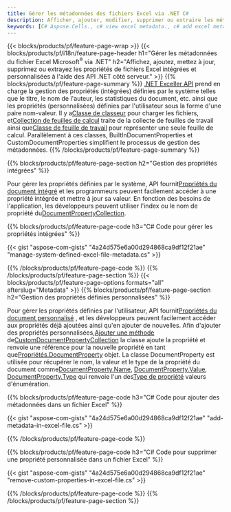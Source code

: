 ```yaml
---
title: Gérer les métadonnées des fichiers Excel via .NET C#
description: Afficher, ajouter, modifier, supprimer ou extraire les métadonnées des fichiers Excel avec seulement quelques lignes de code C#
keywords: [C# Aspose.Cells., c# view excel metadata., c# add excel metadata., c# insert excel metadata., c# edit excel metadata., c# remove excel metadata., c# extract excel metadata., c# modify excel metadata]
---
```

{{< blocks/products/pf/feature-page-wrap >}}
{{< blocks/products/pf/i18n/feature-page-header h1="Gérer les métadonnées du fichier Excel Microsoft<sup>&reg;</sup> via .NET" h2="Affichez, ajoutez, mettez à jour, supprimez ou extrayez les propriétés de fichiers Excel intégrées et personnalisées à l\'aide des API .NET côté serveur." >}}
{{% blocks/products/pf/feature-page-summary %}}
[.NET Exceller API](/cells/fr/net/) prend en charge la gestion des propriétés (intégrées) définies par le système telles que le titre, le nom de l'auteur, les statistiques du document, etc. ainsi que les propriétés (personnalisées) définies par l'utilisateur sous la forme d'une paire nom-valeur. Il y a[Classe de classeur](https://reference.aspose.com/cells/net/aspose.cells/workbook) pour charger les fichiers, et[Collection de feuilles de calcul](https://reference.aspose.com/cells/net/aspose.cells/worksheetcollection) traite de la collecte de feuilles de travail ainsi que[Classe de feuille de travail](https://reference.aspose.com/cells/net/aspose.cells/worksheet) pour représenter une seule feuille de calcul. Parallèlement à ces classes, BuiltInDocumentProperties et CustomDocumentProperties simplifient le processus de gestion des métadonnées.
{{% /blocks/products/pf/feature-page-summary %}}

{{% blocks/products/pf/feature-page-section h2="Gestion des propriétés intégrées" %}}

 Pour gérer les propriétés définies par le système, API fournit[Propriétés du document intégré](https://reference.aspose.com/cells/net/aspose.cells/workbook/properties/builtindocumentproperties) et les programmeurs peuvent facilement accéder à une propriété intégrée et mettre à jour sa valeur. En fonction des besoins de l'application, les développeurs peuvent utiliser l'index ou le nom de propriété du[DocumentPropertyCollection](https://reference.aspose.com/cells/net/aspose.cells.properties/documentpropertycollection). 

{{% blocks/products/pf/feature-page-code h3="C# Code pour gérer les propriétés intégrées" %}}

{{< gist "aspose-com-gists" "4a24d575e6a00d294868ca9df12f21ae" "manage-system-defined-excel-file-metadata.cs" >}}

{{% /blocks/products/pf/feature-page-code %}}
{{% /blocks/products/pf/feature-page-section %}}
{{< blocks/products/pf/feature-page-options formats="all" afterslug="Metadata" >}}
{{% blocks/products/pf/feature-page-section h2="Gestion des propriétés définies personnalisées" %}}

 Pour gérer les propriétés définies par l'utilisateur, API fournit[Propriétés du document personnalisé](https://reference.aspose.com/cells/net/aspose.cells/workbook/properties/customdocumentproperties) , et les développeurs peuvent facilement accéder aux propriétés déjà ajoutées ainsi qu'en ajouter de nouvelles. Afin d'ajouter des propriétés personnalisées,[Ajouter une méthode](https://reference.aspose.com/cells/net/aspose.cells.properties/customdocumentpropertycollection/methods/add/index) de[CustomDocumentPropertyCollection](https://reference.aspose.com/cells/net/aspose.cells.properties/customdocumentpropertycollection) la classe ajoute la propriété et renvoie une référence pour la nouvelle propriété en tant que[Propriétés.DocumentProperty](https://reference.aspose.com/cells/net/aspose.cells.properties/documentproperty) objet. La classe DocumentProperty est utilisée pour récupérer le nom, la valeur et le type de la propriété du document comme[DocumentProperty.Name](https://reference.aspose.com/cells/net/aspose.cells.properties/documentproperty/properties/name), [DocumentProperty.Value](https://reference.aspose.com/cells/net/aspose.cells.properties/documentproperty/properties/value),  [DocumentProperty.Type](https://reference.aspose.com/cells/net/aspose.cells.properties/documentproperty/properties/type) qui renvoie l'un des[Type de propriété](https://reference.aspose.com/cells/net/aspose.cells.properties/propertytype) valeurs d'énumération.
 
{{% blocks/products/pf/feature-page-code h3="C# Code pour ajouter des métadonnées dans un fichier Excel" %}}

{{< gist "aspose-com-gists" "4a24d575e6a00d294868ca9df12f21ae" "add-metadata-in-excel-file.cs" >}}

{{% /blocks/products/pf/feature-page-code %}}


{{% blocks/products/pf/feature-page-code h3="C# Code pour supprimer une propriété personnalisée dans un fichier Excel" %}}

{{< gist "aspose-com-gists" "4a24d575e6a00d294868ca9df12f21ae" "remove-custom-properties-in-excel-file.cs" >}}

{{% /blocks/products/pf/feature-page-code %}}
{{% /blocks/products/pf/feature-page-section %}}
